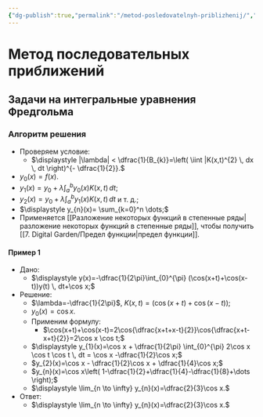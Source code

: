 ```yaml
---
{"dg-publish":true,"permalink":"/metod-posledovatelnyh-priblizhenij/","dgHomeLink":true,"dgPassFrontmatter":false}
---
```



# Метод последовательных приближений

## Задачи на интегральные уравнения Фредгольма

### Алгоритм решения

- Проверяем условие:
	- $\displaystyle |\lambda| < \dfrac{1}{B_{k}}=\left( \iint |K(x,t)^{2} \, dx \, dt \right)^{- \dfrac{1}{2}}.$
- $y_{0}(x)=f(x).$
- $\displaystyle y_{1}(x)=y_{0}+\lambda \int_{a}^{b} y_{0}(x) K(x,t) \, dt;$
- $\displaystyle y_{2}(x)=y_{0}+\lambda \int_{a}^{b} y_{1}(x) K(x,t) \, dt$ и т. д.;
- $\displaystyle y_{n}(x)= \sum_{k=0}^n \dots;$
- Применяется [[Разложение некоторых функций в степенные ряды|разложение некоторых функций в степенные ряды]], чтобы получить [[7. Digital Garden/Предел функции|предел функции]].

#### Пример 1

- Дано:
	- $\displaystyle y(x)=-\dfrac{1}{2\pi}\int_{0}^{\pi} (\cos(x+t)+\cos(x-t))y(t) \, dt+\cos x;$
- Решение:
	- $\lambda=-\dfrac{1}{2\pi}$, $K(x,t)=(\cos(x+t)+\cos(x-t));$
	- $y_{0}(x)=\cos x.$
	- Применим формулу:
		- $\cos(x+t)+\cos(x-t)=2\cos{\dfrac{x+t+x-t}{2}}\cos{\dfrac{x+t-x+t}{2}}=2\cos x \cos t;$
	- $\displaystyle y_{1}(x)=\cos x + \dfrac{1}{2\pi} \int_{0}^{\pi} 2\cos x \cos t \cos t \, dt = \cos x -\dfrac{1}{2}\cos x;$
	- $y_{2}(x)=\cos x - \dfrac{1}{2}\cos x + \dfrac{1}{4}\cos x;$
	- $y_{n}(x)=\cos x\left( 1-\dfrac{1}{2}+\dfrac{1}{4}-\dfrac{1}{8}+\dots  \right);$
	- $\displaystyle \lim_{n \to \infty} y_{n}(x)=\dfrac{2}{3}\cos x.$
- Ответ:
	- $\displaystyle \lim_{n \to \infty} y_{n}(x)=\dfrac{2}{3}\cos x.$

